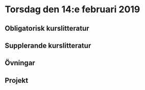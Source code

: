 # Torsdag den 14:e februari 2019


## Obligatorisk kurslitteratur
## Supplerande kurslitteratur
## Övningar
## Projekt
